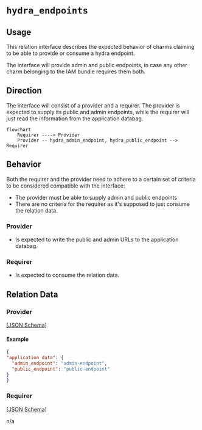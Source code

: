 # `hydra_endpoints`

## Usage

This relation interface describes the expected behavior of charms claiming to be able to provide or consume a hydra endpoint.

The interface will provide admin and public endpoints, in case any other charm belonging to the IAM bundle requires them both.

## Direction

The interface will consist of a provider and a requirer. The provider is expected to supply its public and admin endpoints,
while the requirer will just read the information from the application databag.

```mermaid
flowchart
    Requirer ----> Provider
    Provider -- hydra_admin_endpoint, hydra_public_endpoint --> Requirer
```

## Behavior

Both the requirer and the provider need to adhere to a certain set of criteria to be considered compatible with the interface:
- The provider must be able to supply admin and public endpoints
- There are no criteria for the requirer as it's supposed to just consume the relation data.

### Provider

- Is expected to write the public and admin URLs to the application databag.

### Requirer

- Is expected to consume the relation data.

## Relation Data

### Provider

[\[JSON Schema\]](./schemas/provider.json)


#### Example


```json
{
"application_data": {
  "admin_endpoint": "admin-endpoint",
  "public_endpoint": "public-endpoint"
}
}
```

### Requirer

[\[JSON Schema\]](./schemas/requirer.json)

n/a

